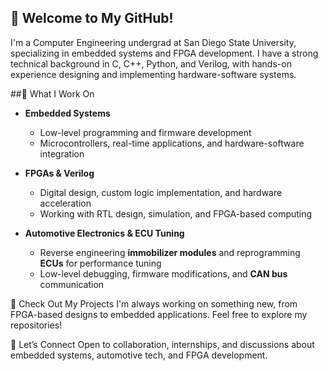 ## 👋 Welcome to My GitHub!
I'm a Computer Engineering undergrad at San Diego State University, specializing in embedded systems and FPGA development. I have a strong technical background in C, C++, Python, and Verilog, with hands-on experience designing and implementing hardware-software systems.

##🔹 What I Work On
- **Embedded Systems**  
  - Low-level programming and firmware development  
  - Microcontrollers, real-time applications, and hardware-software integration  

- **FPGAs & Verilog**  
  - Digital design, custom logic implementation, and hardware acceleration  
  - Working with RTL design, simulation, and FPGA-based computing  

- **Automotive Electronics & ECU Tuning**  
  - Reverse engineering **immobilizer modules** and reprogramming **ECUs** for performance tuning  
  - Low-level debugging, firmware modifications, and **CAN bus** communication

  
📂 Check Out My Projects
I'm always working on something new, from FPGA-based designs to embedded applications. Feel free to explore my repositories!

🚀 Let’s Connect
Open to collaboration, internships, and discussions about embedded systems, automotive tech, and FPGA development.


<!--
**laith204/laith204** is a ✨ _special_ ✨ repository because its `README.md` (this file) appears on your GitHub profile.

Here are some ideas to get you started:

- 🔭 I’m currently working on ...
- 🌱 I’m currently learning ...
- 👯 I’m looking to collaborate on ...
- 🤔 I’m looking for help with ...
- 💬 Ask me about ...
- 📫 How to reach me: ...
- 😄 Pronouns: ...
- ⚡ Fun fact: ...
-->

